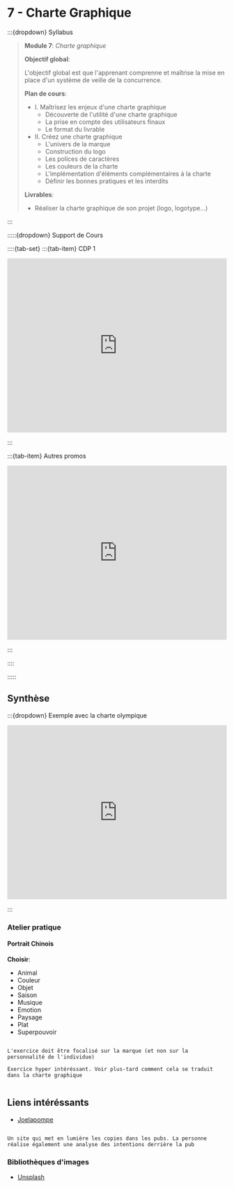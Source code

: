 # 7 - Charte Graphique

:::{dropdown} Syllabus

> **Module 7**: *Charte graphique*
>
>**Objectif global**: 
>
>L'objectif global est que l'apprenant comprenne et maîtrise la mise en place d'un système de veille de la concurrence.
>
>**Plan de cours**:
>- I. Maîtrisez les enjeux d'une charte graphique
>    - Découverte de l'utilité d'une charte graphique
>    - La prise en compte des utilisateurs finaux
>    - Le format du livrable
>- II. Créez une charte graphique
>    - L'univers de la marque
>    - Construction du logo
>    - Les polices de caractères
>    - Les couleurs de la charte
>    - L'implémentation d'éléments complémentaires à la charte
>    - Définir les bonnes pratiques et les interdits
>
>**Livrables**:
>- Réaliser la charte graphique de son projet (logo, logotype...)




:::


:::::{dropdown} Support de Cours 

::::{tab-set}
:::{tab-item} CDP 1


<iframe src="https://drive.google.com/file/d/1By6J0YZyPUgK-4Hcyq27bqQaWm537rFP/preview" 
        width="100%" 
        height="400px" 
        frameborder="0" 
        allowfullscreen>
</iframe>

:::

:::{tab-item} Autres promos

<iframe src="https://drive.google.com/file/d/1-w18URHDUwKGtijk6ET5qUxkLeeH2nRq/preview" 
        width="100%" 
        height="400px" 
        frameborder="0" 
        allowfullscreen>
</iframe>


:::

::::

:::::

## Synthèse

:::{dropdown} Exemple avec la charte olympique

<iframe src="https://drive.google.com/file/d/1skVzQ8YfaVXLjy9iMrXA7KwblWgf-kY0/preview" 
        width="100%" 
        height="400px" 
        frameborder="0" 
        allowfullscreen>
</iframe>

:::


### Atelier pratique

#### Portrait Chinois

**Choisir**:
- Animal
- Couleur
- Objet
- Saison
- Musique
- Emotion
- Paysage
- Plat
- Superpouvoir

```{note}

L'exercice doit être focalisé sur la marque (et non sur la personnalité de l'individue)

Exercice hyper intéréssant. Voir plus-tard comment cela se traduit dans la charte graphique


```


## Liens intéréssants 

- [Joelapompe](https://www.joelapompe.net/)

```{note}

Un site qui met en lumière les copies dans les pubs. La personne réalise également une analyse des intentions derrière la pub

```

### Bibliothèques d'images

- [Unsplash](https://unsplash.com/fr)